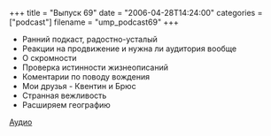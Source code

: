 +++
title = "Выпуск 69"
date = "2006-04-28T14:24:00"
categories = ["podcast"]
filename = "ump_podcast69"
+++


- Ранний подкаст, радостно-усталый
- Реакции на продвижение и нужна ли аудитория вообще
- О скромности
- Проверка истинности жизнеописаний
- Коментарии по поводу вождения
- Мои друзья - Квентин и Брюс
- Странная вежливость
- Расширяем географию

[Аудио](https://podcast.umputun.com/media/ump_podcast69.mp3)
<audio src="https://podcast.umputun.com/media/ump_podcast69.mp3" preload="none">